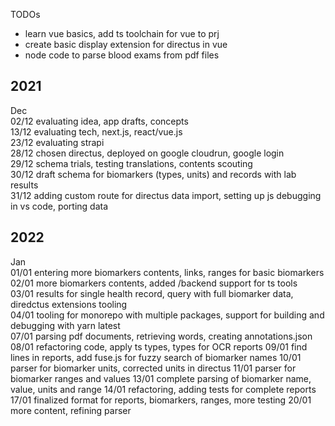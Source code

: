 TODOs

- learn vue basics, add ts toolchain for vue to prj
- create basic display extension for directus in vue
- node code to parse blood exams from pdf files

## 2021

Dec  
02/12 evaluating idea, app drafts, concepts  
13/12 evaluating tech, next.js, react/vue.js  
23/12 evaluating strapi  
28/12 chosen directus, deployed on google cloudrun, google login  
29/12 schema trials, testing translations, contents scouting  
30/12 draft schema for biomarkers (types, units) and records with lab results  
31/12 adding custom route for directus data import, setting up js debugging in vs code, porting data

## 2022

Jan  
01/01 entering more biomarkers contents, links, ranges for basic biomarkers  
02/01 more biomarkers contents, added /backend support for ts tools  
03/01 results for single health record, query with full biomarker data, diredctus extensions tooling  
04/01 tooling for monorepo with multiple packages, support for building and debugging with yarn latest  
07/01 parsing pdf documents, retrieving words, creating annotations.json  
08/01 refactoring code, apply ts types, types for OCR reports
09/01 find lines in reports, add fuse.js for fuzzy search of biomarker names
10/01 parser for biomarker units, corrected units in directus
11/01 parser for biomarker ranges and values
13/01 complete parsing of biomarker name, value, units and range
14/01 refactoring, adding tests for complete reports
17/01 finalized format for reports, biomarkers, ranges, more testing
20/01 more content, refining parser

